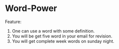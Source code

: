 # Word-Power

Feature:
1. One can use a word with some definition.
2. You will be get five word in your email for revision.
3. You will get complete week words on sunday night.
